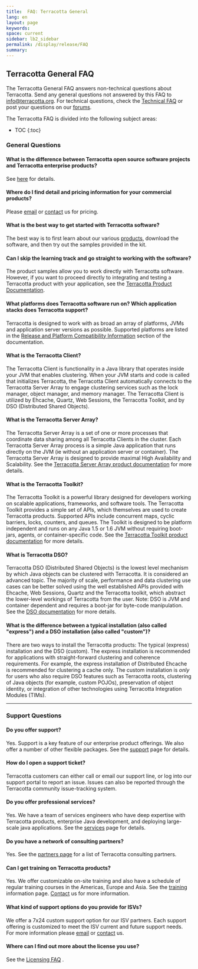 ```yaml
---
title:  FAQ: Terracotta General
lang: en
layout: page
keywords:
space: current
sidebar: lb2_sidebar
permalink: /display/release/FAQ
summary:
---
```


Terracotta General FAQ
----------------------

The Terracotta General FAQ answers non-technical questions about Terracotta. Send any general questions not answered by this FAQ to info@terracotta.org. For technical questions, check the [Technical FAQ](Technical+FAQ) or post your questions on our [forums](http://forums.terracotta.org).

The Terracotta FAQ is divided into the following subject areas:

* TOC
{:toc}

### General Questions

#### What is the difference between Terracotta open source software projects and Terracotta enterprise products?

See [here](http://www.terracotta.org/open-source) for details.

#### Where do I find detail and pricing information for your commercial products?

Please [email](mailto:sales@terracottatech.com) or [contact](http://www.terracotta.org/contact) us for pricing.

#### What is the best way to get started with Terracotta software?

The best way is to first learn about our various [products](http://www.terracotta.org/products), download the software, and then try out the samples provided in the kit.

#### Can I skip the learning track and go straight to working with the software?

The product samples allow you to work directly with Terracotta software. However, if you want to proceed directly to integrating and testing a Terracotta product with your application, see the [Terracotta Product Documentation](http://www.terracotta.org/documentation).

#### What platforms does Terracotta software run on? Which application stacks does Terracotta support?

Terracotta is designed to work with as broad an array of platforms, JVMs and application server versions as possible. Supported platforms are listed in the [Release and Platform Compatibility Information](Home) section of the documentation.

#### What is the Terracotta Client?

The Terracotta Client is functionality in a Java library that operates inside your JVM that enables clustering. When your JVM starts and code is called that initializes Terracotta, the Terracotta Client automatically connects to the Terracotta Server Array to engage clustering services such as the lock manager, object manager, and memory manager. The Terracotta Client is utilized by Ehcache, Quartz, Web Sessions, the Terracotta Toolkit, and by DSO (Distributed Shared Objects).

#### What is the Terracotta Server Array?

The Terracotta Server Array is a set of one or more processes that coordinate data sharing among all Terracotta Clients in the cluster. Each Terracotta Server Array process is a simple Java application that runs directly on the JVM (ie without an application server or container). The Terracotta Server Array is designed to provide maximal High Availability and Scalability. See the [Terracotta Server Array product documentation](http://www.terracotta.org/documentation/server-arrays) for more details.

#### What is the Terracotta Toolkit?

The Terracotta Toolkit is a powerful library designed for developers working on scalable applications, frameworks, and software tools. The Terracotta Toolkit provides a simple set of APIs, which themselves are used to create Terracotta products. Supported APIs include concurrent maps, cyclic barriers, locks, counters, and queues. The Toolkit is designed to be platform independent and runs on any Java 1.5 or 1.6 JVM without requiring boot-jars, agents, or container-specific code. See the [Terracotta Toolkit product documentation](http://www.terracotta.org/documentation/toolkit-intro) for more details.

#### What is Terracotta DSO?

Terracotta DSO (Distributed Shared Objects) is the lowest level mechanism by which Java objects can be clustered with Terracotta. It is considered an advanced topic. The majority of scale, performance and data clustering use cases can be better solved using the well established APIs provided with Ehcache, Web Sessions, Quartz and the Terracotta toolkit, which abstract the lower-level workings of Terracotta from the user. Note: DSO is JVM and container dependent and requires a boot-jar for byte-code manipulation. See the [DSO documentation](http://www.terracotta.org/confluence/display/docs/Home) for more details.

#### What is the difference between a typical installation (also called "express") and a DSO installation (also called "custom")?

There are two ways to install the Terracotta products: The typical (express) installation and the DSO (custom). The express installation is recommended for applications with straight-forward clustering and coherence requirements. For example, the express installation of Distributed Ehcache is recommended for clustering a cache only. The custom installation is _only_ for users who also require DSO features such as Terracotta roots, clustering of Java objects (for example, custom POJOs), preservation of object identity, or integration of other technologies using Terracotta Integration Modules (TIMs).

* * *

### Support Questions

#### Do you offer support?

Yes. Support is a key feature of our enterprise product offerings. We also offer a number of other flexible packages. See the [support](http://www.terracotta.org/support) page for details.

#### How do I open a support ticket?

Terracotta customers can either call or email our support line, or log into our support portal to report an issue. Issues can also be reported through the Terracotta community issue-tracking system.

#### Do you offer professional services?

Yes. We have a team of services engineers who have deep expertise with Terracotta products, enterprise Java development, and deploying large-scale java applications. See the [services](http://www.terracotta.org/services) page for details.

#### Do you have a network of consulting partners?

Yes. See the [partners page](http://www.terracotta.org/company/partners) for a list of Terracotta consulting partners.

#### Can I get training on Terracotta products?

Yes. We offer customizable on-site training and also have a schedule of regular training courses in the Americas, Europe and Asia. See the [training](http://www.terracotta.org/training) information page. [Contact](http://www.terracotta.org/contact) us for more information.

#### What kind of support options do you provide for ISVs?

We offer a 7x24 custom support option for our ISV partners. Each support offering is customized to meet the ISV current and future support needs. For more information please [email](mailto:info@terracottatech.com) or [contact](http://www.terracotta.org/contact) us.

#### Where can I find out more about the license you use?

See the [Licensing FAQ](http://www.terracotta.org/legal/licensing-faq) .


